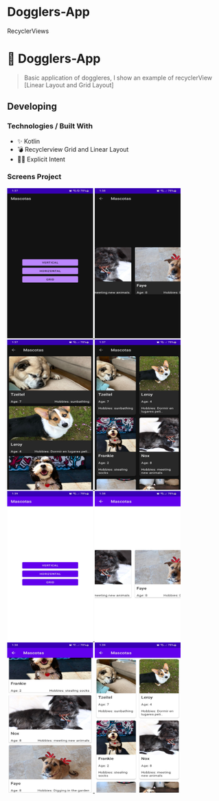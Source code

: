 # Dogglers-App
RecyclerViews
# 🚀 Dogglers-App
> Basic application of doggleres, I show an example of recyclerView [Linear Layout and  Grid Layout]

## Developing

### Technologies / Built With
- ✨ Kotlin
- 💣 Recyclerview Grid and Linear Layout
- 💅🏾 Explicit Intent

### Screens Project
<p>
  <a href="#">
    <img src="https://github.com/josesreyesdev/AssetsProjects/blob/main/03%20Mascotas/HomeScreenNight.jpg" alt="screen" width="200" height="350" />
  </a>
  <a href="#">
    <img src="https://github.com/josesreyesdev/AssetsProjects/blob/main/03%20Mascotas/ListHorizontalScreenNight.jpg" alt="screen" width="200" height="350" />
  </a>
  <a href="#">
    <img src="https://github.com/josesreyesdev/AssetsProjects/blob/main/03%20Mascotas/ListVerticalScreenNight.jpg" alt="screen" width="200" height="350" />
  </a>
  <a href="#">
    <img src="https://github.com/josesreyesdev/AssetsProjects/blob/main/03%20Mascotas/GridScreenNight.jpg" alt="screen" width="200" height="350" />
  </a>
  <a href="#">
    <img src="https://github.com/josesreyesdev/AssetsProjects/blob/main/03%20Mascotas/HomeScreen.jpg" alt="screen" width="200" height="350" />
  </a>
  <a href="#">
    <img src="https://github.com/josesreyesdev/AssetsProjects/blob/main/03%20Mascotas/ListHorizontalScreen.jpg" alt="screen" width="200" height="350" />
  </a>
  <a href="#">
    <img src="https://github.com/josesreyesdev/AssetsProjects/blob/main/03%20Mascotas/ListVerticalScreen.jpg" alt="screen" width="200" height="350" />
  </a>
  <a href="#">
    <img src="https://github.com/josesreyesdev/AssetsProjects/blob/main/03%20Mascotas/GridScreen.jpg" alt="screen" width="200" height="350" />
  </a>
</p>
